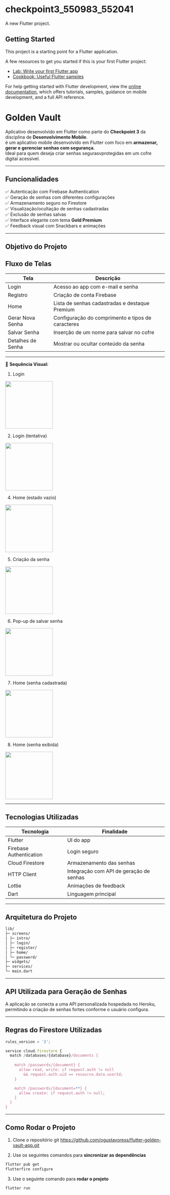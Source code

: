 # checkpoint3_550983_552041

A new Flutter project.

## Getting Started

This project is a starting point for a Flutter application.

A few resources to get you started if this is your first Flutter project:

- [Lab: Write your first Flutter app](https://docs.flutter.dev/get-started/codelab)
- [Cookbook: Useful Flutter samples](https://docs.flutter.dev/cookbook)

For help getting started with Flutter development, view the
[online documentation](https://docs.flutter.dev/), which offers tutorials,
samples, guidance on mobile development, and a full API reference.
# Golden Vault

Aplicativo desenvolvido em Flutter como parte do **Checkpoint 3** da disciplina de **Desenvolvimento Mobile**.  
é um aplicativo mobile desenvolvido em Flutter com foco em **armazenar, gerar e gerenciar senhas com segurança**.  
Ideal para quem deseja criar senhas segurasvprotegidas em um cofre digital acessível.

---
## Funcionalidades

✅ Autenticação com Firebase Authentication  
✅ Geração de senhas com diferentes configurações  
✅ Armazenamento seguro no Firestore  
✅ Visualização/ocultação de senhas cadastradas  
✅ Exclusão de senhas salvas  
✅ Interface elegante com tema **Gold Premium**  
✅ Feedback visual com Snackbars e animações

---

## Objetivo do Projeto

## Fluxo de Telas

| Tela | Descrição |
|------|-----------|
| Login | Acesso ao app com e-mail e senha |
| Registro | Criação de conta Firebase |
| Home | Lista de senhas cadastradas e destaque Premium |
| Gerar Nova Senha | Configuração do comprimento e tipos de caracteres |
| Salvar Senha | Inserção de um nome para salvar no cofre |
| Detalhes de Senha | Mostrar ou ocultar conteúdo da senha |

---

🎨 **Sequência Visual:**
1. Login
<img src="assets/images/login.png" width="150">

2.  Login (tentativa)
<img src="assets/images/login-erro.png" width="150">

4. Home (estado vazio)  
<img src="assets/images/home.png" width="150">

5. Criação da senha
<img src="assets/images/criacao-senha.png" width="150"> 

6. Pop-up de salvar senha
<img src="assets/images/popup-salvar-senha.png" width="150">  

7. Home (senha cadastrada)
<img src="assets/images/home-senha-cadastrada.png" width="150">

8. Home (senha exibida)
<img src="assets/images/home-senha-exibida.png" width="150">

---

## Tecnologias Utilizadas

| Tecnologia | Finalidade |
|-----------|------------|
| Flutter | UI do app |
| Firebase Authentication | Login seguro |
| Cloud Firestore | Armazenamento das senhas |
| HTTP Client | Integração com API de geração de senhas |
| Lottie | Animações de feedback |
| Dart | Linguagem principal |

---

## Arquitetura do Projeto
```bash
lib/
├─ screens/
│ ├─ intro/
│ ├─ login/
│ ├─ register/
│ ├─ home/
│ └─ password/
├─ widgets/
├─ services/
└─ main.dart
```

---

## API Utilizada para Geração de Senhas

A aplicação se conecta a uma API personalizada hospedada no Heroku, permitindo a criação de senhas fortes conforme o usuário configura.

---

## Regras do Firestore Utilizadas

```js
rules_version = '2';

service cloud.firestore {
  match /databases/{database}/documents {
    
    match /passwords/{document} {
      allow read, write: if request.auth != null
        && request.auth.uid == resource.data.userId;
    }

    match /passwords/{document=**} {
      allow create: if request.auth != null;
    }
  }
}
```

---

## Como Rodar o Projeto

1. Clone o repositório git
 https://github.com/ogustavoress/flutter-golden-vault-app.git

2.  Use os seguintes comandos para **sincronizar as dependências**
```bash
flutter pub get
flutterfire configure
```
3. Use o seguinte comando para **rodar o projeto**
```bash
flutter run
```